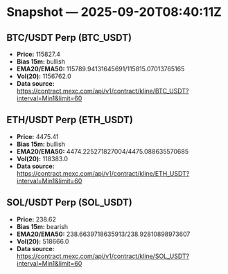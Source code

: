 # Snapshot — 2025-09-20T08:40:11Z

## BTC/USDT Perp (BTC_USDT)
- **Price:** 115827.4
- **Bias 15m:** bullish
- **EMA20/EMA50:** 115789.94131645691/115815.07013765165
- **Vol(20):** 1156762.0
- **Data source:** https://contract.mexc.com/api/v1/contract/kline/BTC_USDT?interval=Min1&limit=60

## ETH/USDT Perp (ETH_USDT)
- **Price:** 4475.41
- **Bias 15m:** bullish
- **EMA20/EMA50:** 4474.225271827004/4475.088635570685
- **Vol(20):** 118383.0
- **Data source:** https://contract.mexc.com/api/v1/contract/kline/ETH_USDT?interval=Min1&limit=60

## SOL/USDT Perp (SOL_USDT)
- **Price:** 238.62
- **Bias 15m:** bearish
- **EMA20/EMA50:** 238.6639718635913/238.92810898973607
- **Vol(20):** 518666.0
- **Data source:** https://contract.mexc.com/api/v1/contract/kline/SOL_USDT?interval=Min1&limit=60
